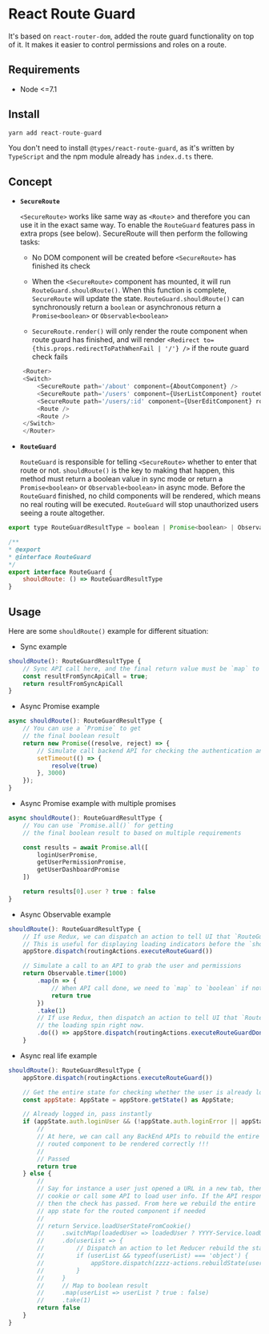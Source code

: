 # React Route Guard

It's based on `react-router-dom`, added the route guard functionality on top of it. It makes it easier to control permissions and roles on a route.

## Requirements

- Node <=7.1


## Install
```javascript
yarn add react-route-guard
```
You don't need to install `@types/react-route-guard`, as it's written by `TypeScript` and the npm module already has `index.d.ts` there.


## Concept
- **`SecureRoute`**

    `<SecureRoute>` works like same way as `<Route`> and therefore you can use it in the exact same way. To enable the `RouteGuard` features pass in extra props (see below). SecureRoute will then perform the following tasks:

    - No DOM component will be created before `<SecureRoute>` has finished its check

    - When the `<SecureRoute>` component has mounted, it will run `RouteGuard.shouldRoute()`. When this function is complete, `SecureRoute` will update the state. `RouteGuard.shouldRoute()` can synchronously return a `boolean` or asynchronous return a `Promise<boolean>` or `Observable<boolean>`

    - `SecureRoute.render()` will only render the route component when route guard has finished, and will render `<Redirect to={this.props.redirectToPathWhenFail | '/'} />` if the route guard check fails


```javascript
    <Router>
    <Switch>
        <SecureRoute path='/about' component={AboutComponent} />
        <SecureRoute path='/users' component={UserListComponent} routeGuard={UserRouteGuard} redirectToPathWhenFail='/login' />
        <SecureRoute path='/users/:id' component={UserEditComponent} routeGuard={UserRouteGuard} redirectToPathWhenFail='/login' />
        <Route />
        <Route />
    </Switch>
    </Router>
```


 - **`RouteGuard`**

    `RouteGuard` is responsible for telling `<SecureRoute>` whether to enter that route or not. `shouldRoute()` is the key to making that happen, this method must return a boolean value in sync mode or return a `Promise<boolean>` or `Observable<boolean>` in async mode. Before the `RouteGuard` finished, no child components will be rendered, which means no real routing will be executed. `RouteGuard` will stop unauthorized users seeing a route altogether.
 
```javascript
export type RouteGuardResultType = boolean | Promise<boolean> | Observable<boolean>

/**
* @export
* @interface RouteGuard
*/
export interface RouteGuard {
    shouldRoute: () => RouteGuardResultType
}
```


## Usage

Here are some `shouldRoute()` example for different situation:
    
- Sync example
```javascript
shouldRoute(): RouteGuardResultType {
    // Sync API call here, and the final return value must be `map` to `boolean` if not
    const resultFromSyncApiCall = true;
    return resultFromSyncApiCall
}
```
    
- Async Promise example
```javascript
async shouldRoute(): RouteGuardResultType {
    // You can use a `Promise` to get
    // the final boolean result 
    return new Promise((resolve, reject) => {
        // Simulate call backend API for checking the authentication and even authorization
        setTimeout(() => {
            resolve(true)
        }, 3000)
    });
}
```
    
- Async Promise example with multiple promises
```javascript
async shouldRoute(): RouteGuardResultType {
    // You can use `Promise.all()` for getting
    // the final boolean result to based on multiple requirements 

    const results = await Promise.all([
        loginUserPromise,
        getUserPermissionPromise,
        getUserDashboardPromise
    ])

    return results[0].user ? true : false
}
```
    
- Async Observable example
```javascript
shouldRoute(): RouteGuardResultType {
    // If use Redux, we can dispatch an action to tell UI that `RouteGuard` is running.
    // This is useful for displaying loading indicators before the `shouldRoute` is complete
    appStore.dispatch(routingActions.executeRouteGuard())

    // Simulate a call to an API to grab the user and permissions
    return Observable.timer(1000)
        .map(n => {
            // When API call done, we need to `map` to `boolean` if not
            return true
        })
        .take(1)
        // If use Redux, then dispatch an action to tell UI that `RouteGuard` is done, can hide 
        // the loading spin right now.
        .do(() => appStore.dispatch(routingActions.executeRouteGuardDone()))
    }

```
    
- Async real life example
```javascript
shouldRoute(): RouteGuardResultType {
    appStore.dispatch(routingActions.executeRouteGuard())

    // Get the entire state for checking whether the user is already logged in or not
    const appState: AppState = appStore.getState() as AppState;

    // Already logged in, pass instantly
    if (appState.auth.loginUser && (!appState.auth.loginError || appState.auth.loginError === '')) {
        //
        // At here, we can call any BackEnd APIs to rebuild the entire App State which need for the 
        // routed component to be rendered correctly !!!
        //
        // Passed
        return true
    } else {
        //
        // Say for instance a user just opened a URL in a new tab, then we can try to load some 
        // cookie or call some API to load user info. If the API responds successfully, 
        // then the check has passed. From here we rebuild the entire
        // app state for the routed component if needed
        //
        // return Service.loadUserStateFromCookie()
        //     .switchMap(loadedUser => loadedUser ? YYYY-Service.loadUserList() : Observable.of(false))
        //     .do(userList => {
        //         // Dispatch an action to let Reducer rebuild the state synchronize
        //         if (userList && typeof(userList) === 'object') {
        //             appStore.dispatch(zzzz-actions.rebuildState(userList))) 
        //         }
        //     }
        //     // Map to boolean result
        //     .map(userList => userList ? true : false)
        //     .take(1)
        return false
    }
}
```
